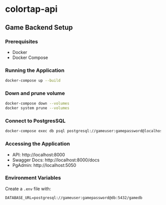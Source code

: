 # colortap-api

## Game Backend Setup

### Prerequisites
- Docker
- Docker Compose

### Running the Application
```bash
docker-compose up --build
```
### Down and prune volume
```bash
docker-compose down --volumes
docker system prune --volumes
```

### Connect to PostgresSQL
```bash
docker-compose exec db psql postgresql://gameuser:gamepassword@localhost/gamedb
```

### Accessing the Application
- API: http://localhost:8000
- Swagger Docs: http://localhost:8000/docs
- PgAdmin: http://localhost:5050

### Environment Variables
Create a `.env` file with:
```
DATABASE_URL=postgresql://gameuser:gamepassword@db:5432/gamedb
```